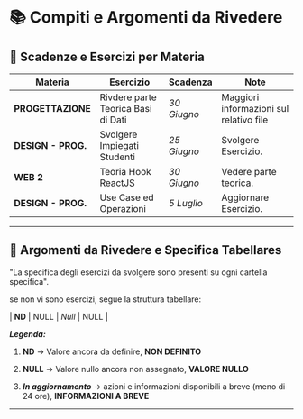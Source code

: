 # 📚 Compiti e Argomenti da Rivedere

## 📅 Scadenze e Esercizi per Materia

| Materia             | Esercizio                                 | Scadenza     | Note                                        |
|---------------------|-------------------------------------------|--------------|---------------------------------------------|
| **PROGETTAZIONE**           | Rivdere parte Teorica Basi di Dati             | *30 Giugno*  | Maggiori informazioni sul relativo file          | 
| **DESIGN - PROG.**           | Svolgere Impiegati Studenti          | *25 Giugno*  | Svolgere Esercizio.           | 
| **WEB 2**           | Teoria Hook ReactJS              | *30 Giugno*  | Vedere parte teorica.        | 
| **DESIGN - PROG.**           | Use Case ed Operazioni          | *5 Luglio*  | Aggiornare Esercizio.           | 




---

## 🔁 Argomenti da Rivedere e Specifica Tabellares

"La specifica degli esercizi da svolgere sono presenti su ogni cartella specifica".

se non vi sono esercizi, segue la struttura tabellare:

| **ND**         | NULL                               | *Null*               | NULL                         |


***Legenda:***

1. **ND** -> Valore ancora da definire, **NON DEFINITO**

2. **NULL** -> Valore nullo ancora non assegnato, **VALORE NULLO**

3. ***In aggiornamento*** -> azioni e informazioni disponibili a breve (meno di 24 ore), **INFORMAZIONI A BREVE**

---


